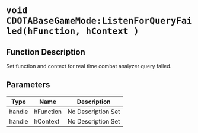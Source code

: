 # `void CDOTABaseGameMode:ListenForQueryFailed(hFunction, hContext )`
## Function Description
Set function and context for real time combat analyzer query failed.
## Parameters
Type|Name|Description
--|--|--
handle|hFunction|No Description Set
handle|hContext|No Description Set
